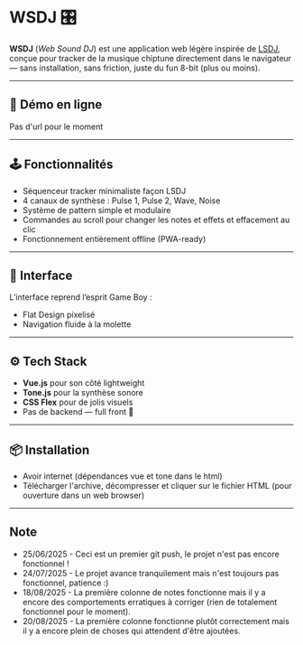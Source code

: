 # WSDJ 🎛️

**WSDJ** (*Web Sound DJ*) est une application web légère inspirée de [LSDJ](https://www.littlesounddj.com/), conçue pour tracker de la musique chiptune directement dans le navigateur — sans installation, sans friction, juste du fun 8-bit (plus ou moins).

---

## 🚀 Démo en ligne

Pas d'url pour le moment

---

## 🕹️ Fonctionnalités

- Séquenceur tracker minimaliste façon LSDJ
- 4 canaux de synthèse : Pulse 1, Pulse 2, Wave, Noise
- Système de pattern simple et modulaire
- Commandes au scroll pour changer les notes et effets et effacement au clic
- Fonctionnement entièrement offline (PWA-ready)

---

## 🎨 Interface

L’interface reprend l’esprit Game Boy :
- Flat Design pixelisé
- Navigation fluide à la molette

---

## ⚙️ Tech Stack

- **Vue.js** pour son côté lightweight
- **Tone.js** pour la synthèse sonore
- **CSS Flex** pour de jolis visuels
- Pas de backend — full front 🍃

---

## 📦 Installation

- Avoir internet (dépendances vue et tone dans le html)
- Télécharger l'archive, décompresser et cliquer sur le fichier HTML (pour ouverture dans un web browser)

---

## Note

- 25/06/2025 - Ceci est un premier git push, le projet n'est pas encore fonctionnel !
- 24/07/2025 - Le projet avance tranquilement mais n'est toujours pas fonctionnel, patience :)
- 18/08/2025 - La première colonne de notes fonctionne mais il y a encore des comportements erratiques à corriger (rien de totalement fonctionnel pour le moment).
- 20/08/2025 - La première colonne fonctionne plutôt correctement mais il y a encore plein de choses qui attendent d'être ajoutées.